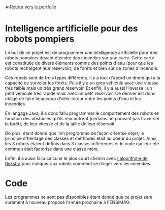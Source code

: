 [:arrow_left: Retour vers le portfolio](https://github.com/ThibaultLanthiez/Portfolio)

# Intelligence artificielle pour des robots pompiers

Le but de ce projet est de programmer une intelligence artificielle pour des robots pompiers devant éteindre des incendies sur une carte. Cette carte est constituée de divers éléments comme des points d'eau (pour que les robots rechargent leur réservoir), de forêts et bien sûr de zones d'incendie. 

Ces robots sont de trois types différents. Il y a tout d'abord un drone qui a la capacité de survoler les forêts. Puis il y a un gros véhicule avec une vitesse très faible mais un très grand réservoir. Et enfin, il y a aussi l'inverse : un petit véhicule très rapide mais avec un petit réservoir. Ce dernier est donc obligé de faire beaucoup d'aller-retour entre les points d'eau et les incendies. 

En langage Java, il a donc fallu programmer le comportement des robots en fonction des obstacles qu'ils rencontrent (certains ne pouvant pas traverser la forêt), de leur vitesse et de la taille de leur réservoir.

De plus, étant donné que l'on programme de façon orientée objet, le principe d'héritage des classes et méthodes était au coeur du projet. Ainsi, les 3 robots étaient définis dans 3 classes différentes et le code qui leur été commun était factorisé dans une classe mère. 

Enfin, il a aussi fallu calculer le plus court chemin avec [l'algorithme de Dijkstra](https://fr.wikipedia.org/wiki/Algorithme_de_Dijkstra) pour indiquer aux robots comment se diriger vers les incendies. 

# Code 
Les programmes ne sont pas disponibles étant donné que ce projet sera surement à nouveau proposé l'année prochaine à l'ENSIMAG.
